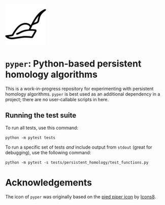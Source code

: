 <img src="pyper.svg" height=128 alt="`pyper` icon" />

# `pyper`: Python-based persistent homology algorithms

This is a work-in-progress repository for experimenting with persistent
homology algorithms. `pyper` is best used as an additional dependency in
a project; there are no user-callable scripts in here.

## Running the test suite

To run all tests, use this command:

    python -m pytest tests

To run a specific set of tests *and* include output from `stdout`&nbsp;(great
for debugging), use the following command:

    python -m pytest -s tests/persistent_homology/test_functions.py

# Acknowledgements

The icon of `pyper` was originally based on the
<a href="https://iconscout.com/icons/pied-piper" target="_blank">pied
piper icon</a> by <a href="https://iconscout.com/contributors/icons8"
target="_blank">Icons8</a>.
